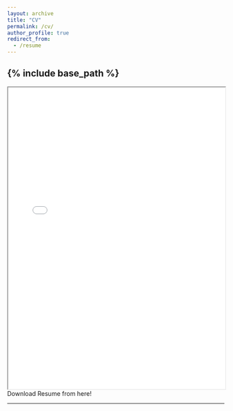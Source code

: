 ```yaml
---
layout: archive
title: "CV"
permalink: /cv/
author_profile: true
redirect_from:
  - /resume
---
```


{% include base_path %}
---
<iframe src="/files/Resume-Radhit-Dedania.pdf" width="100%" height="700"></iframe>
Download Resume from here!



---


